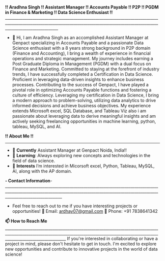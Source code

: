 **!! Aradhna Singh !! Assistant Manager !! Accounts Payable !! P2P !! PGDM in Finance & Marketing !!  Data Science Enthusiast !!** _______________________________________________________________________________________________________________________________________________________________________________________
- 👋 Hi, I am Aradhna Singh as an accomplished Assistant Manager at Genpact specializing in Accounts Payable and  a passionate Data Science enthusiast with a 8 years strong background in P2P domain (Finance and Accounting), I bring a wealth of experience in financial operations and strategic management. My journey includes earning a Post Graduate Diploma in Management (PGDM) with a dual focus on Finance and Marketing. Committed to staying at the forefront of industry trends, I have successfully completed a Certification in Data Science. Proficient in leveraging data-driven insights to enhance business processes. Contributing to the success of Genpact, I have played a pivotal role in optimizing Accounts Payable functions and fostering a culture of efficiency. Leveraging my certification in Data Science, I bring a modern approach to problem-solving, utilizing data analytics to drive informed decisions and achieve business objectives. My experience extends Microsoft excel, SQL Database, and Tableau Viz also i am passionate about leveraging data to derive meaningful insights and am actively seeking freelancing opportunities in machine learning, python, tableau, MySQL, and AI.
  
**!! About Me !!**
______________________________________________________________________________________________________________________________________________________________________________________________________________________________________________________________________________________________________________________________________________________________________________________
- 💼 **Currently** Assistant Manager at Genpact Noida, India!!
- 🌱 **Learning**: Always exploring new concepts and technologies in the field of data science.
- 👀 **Interests** I’m interested in Micorsoft excel, Python, Tableau, MySQL, AI, along with the AP domain.

**- Contact Information**- _________________________________________________________________________________________________________________________________________________________________________________________
- Feel free to reach out to me if you have interesting projects or opportunities!
📧 Email: ardhay07@gmail.com
📱 Phone: +91 7838641342

**📫 How to Reach Me** ___________________________________________________________________________________________________________________________________________________________________________________________
If you're interested in collaborating or have a project in mind, please don't hesitate to get in touch. I'm excited to explore new opportunities and contribute to innovative projects in the world of data science!




<!---
Aradata/Aradata is a ✨ special ✨ repository because its `README.md` (this file) appears on your GitHub profile.
You can click the Preview link to take a look at your changes.
--->

